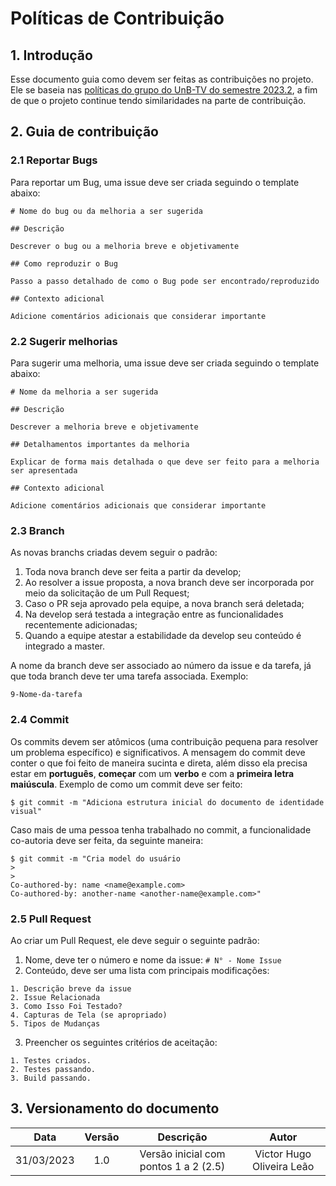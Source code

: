 # Políticas de Contribuição

## 1. Introdução

Esse documento guia como devem ser feitas as contribuições no projeto. Ele se baseia nas [políticas do grupo do UnB-TV do semestre 2023.2](https://fga-eps-mds.github.io/2023.2-UnB-TV-DOC/#/./politicas/CONTRIBUTING), a fim de que o projeto continue tendo similaridades na parte de contribuição.

## 2. Guia de contribuição

### 2.1 Reportar Bugs

Para reportar um Bug, uma issue deve ser criada seguindo o template abaixo:

```
# Nome do bug ou da melhoria a ser sugerida

## Descrição

Descrever o bug ou a melhoria breve e objetivamente

## Como reproduzir o Bug

Passo a passo detalhado de como o Bug pode ser encontrado/reproduzido

## Contexto adicional

Adicione comentários adicionais que considerar importante
```

### 2.2 Sugerir melhorias

Para sugerir uma melhoria, uma issue deve ser criada seguindo o template abaixo:

```
# Nome da melhoria a ser sugerida

## Descrição

Descrever a melhoria breve e objetivamente

## Detalhamentos importantes da melhoria

Explicar de forma mais detalhada o que deve ser feito para a melhoria ser apresentada

## Contexto adicional

Adicione comentários adicionais que considerar importante
```

### 2.3 Branch

As novas branchs criadas devem seguir o padrão:

1. Toda nova branch deve ser feita a partir da develop;
2. Ao resolver a issue proposta, a nova branch deve ser incorporada por meio da solicitação de um Pull Request;
3. Caso o PR seja aprovado pela equipe, a nova branch será deletada;
4. Na develop será testada a integração entre as funcionalidades recentemente adicionadas;
5. Quando a equipe atestar a estabilidade da develop seu conteúdo é integrado a master.

A nome da branch deve ser associado ao número da issue e da tarefa, já que toda branch deve ter uma tarefa associada. Exemplo:

```
9-Nome-da-tarefa
```

### 2.4 Commit

Os commits devem ser atômicos (uma contribuição pequena para resolver um problema específico) e significativos. A mensagem do commit deve conter o que foi feito de maneira sucinta e direta, além disso ela precisa estar em **português**, **começar** com um **verbo** e com a **primeira letra maiúscula**. Exemplo de como um commit deve ser feito:

```
$ git commit -m "Adiciona estrutura inicial do documento de identidade visual"
```

Caso mais de uma pessoa tenha trabalhado no commit, a funcionalidade co-autoria deve ser feita, da seguinte maneira:

```
$ git commit -m "Cria model do usuário
>
>
Co-authored-by: name <name@example.com>
Co-authored-by: another-name <another-name@example.com>"
```

### 2.5 Pull Request

Ao criar um Pull Request, ele deve seguir o seguinte padrão:

1. Nome, deve ter o número e nome da issue: `# N° - Nome Issue`
2. Conteúdo, deve ser uma lista com principais modificações:

```
1. Descrição breve da issue
2. Issue Relacionada
3. Como Isso Foi Testado?
4. Capturas de Tela (se apropriado)
5. Tipos de Mudanças
```

3. Preencher os seguintes critérios de aceitação:

```
1. Testes criados.
2. Testes passando.
3. Build passando.
```

## 3. Versionamento do documento

| Data | Versão | Descrição | Autor |
| :-----: | :-------------: | :---------------: | :-: |
| 31/03/2023 | 1.0 | Versão inicial com pontos 1 a 2 (2.5) | Victor Hugo Oliveira Leão |